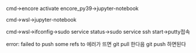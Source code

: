 cmd->encore activate encore_py39->jupyter-notebook

cmd->wsl->jupyter-notebook

cmd->wsl->ifconfig->sudo service status->sudo service ssh start->putty접속

error: failed to push some refs to 에러가 뜨면 git pull 한다음 git push 하면된다
